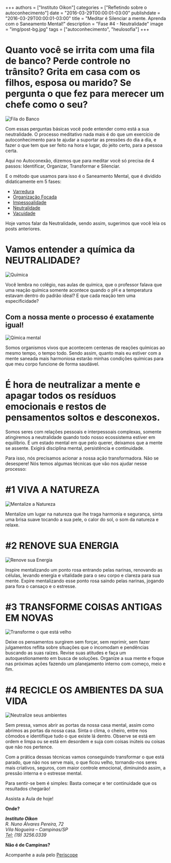 +++
authors = ["Instituto Oikon"]
categories = ["Refletindo sobre o autoconhecimento"]
date = "2016-03-29T00:00:01-03:00"
publishdate = "2016-03-29T00:00:01-03:00"
title = "Meditar é Silenciar a mente. Aprenda com o Saneamento Mental!"
description = "Fase #4 - Neutralidade"
image = "img/post-bg.jpg"
tags = ["autoconhecimento", "heulosofia"]
+++


# Quanto você se irrita com uma fila de banco? Perde controle no trânsito? Grita em casa com os filhos, esposa ou marido? Se pergunta o que fez para merecer um chefe como o seu?

![Fila do Banco](https://s3-sa-east-1.amazonaws.com/blog.autoconexao.org.br/img/2016/03/neutralidade-fila-do-banco.jpg)

Com essas perguntas básicas você pode entender como está a sua neutralidade. O processo meditativo nada mais é do que um exercício de autoconhecimento para te ajudar a suportar as pressões do dia a dia, e fazer o que tem que ser feito na hora e lugar, do jeito certo, para a pessoa certa.

Aqui no Autoconexão, dizemos que para meditar você só precisa de 4 passos: Identificar, Organizar, Transformar e Silenciar.

E o método que usamos para isso é o Saneamento Mental, que é dividido didaticamente em 5 fases:

- [Varredura](http://blog.autoconexao.org.br/post/2016/03/meditar-o-saneamento-mental-varredura/)
- [Organização Focada](http://blog.autoconexao.org.br/post/2016/03/meditar-o-saneamento-metal-organizacao-focada/)
- [Impessoalidade](http://blog.autoconexao.org.br/post/2016/03/meditar-o-saneamento-metal-impessoalidade/)
- [Neutralidade](http://blog.autoconexao.org.br/post/2016/03/meditar-o-saneamento-mental-neutralidade/)
- [Vacuidade](http://blog.autoconexao.org.br/post/2016/03/meditar-o-saneamento-mental-vacuidade/)

Hoje vamos falar da Neutralidade, sendo assim, sugerimos que você leia os posts anteriores.


# Vamos entender a química da NEUTRALIDADE?
![Química](https://s3-sa-east-1.amazonaws.com/blog.autoconexao.org.br/img/2016/03/neutralidade-quimica.jpg)

Você lembra no colégio, nas aulas de química, que o professor falava que uma reação química somente acontece quando o pH e a temperatura estavam dentro do padrão ideal? E que cada reação tem uma especificidade?

## Com a nossa mente o processo é exatamente igual!
![Qímica mental](https://s3-sa-east-1.amazonaws.com/blog.autoconexao.org.br/img/2016/03/neutralidade-quimica-mental.jpg)

Somos organismos vivos que acontecem centenas de reações químicas ao mesmo tempo, o tempo todo. Sendo assim, quanto mais eu estiver com a mente saneada mais harmoniosa estarão minhas condições químicas para que meu corpo funcione de forma saudável.


# É hora de neutralizar a mente e apagar todos os resíduos emocionais e restos de pensamentos soltos e desconexos.
 

Somos seres com relações pessoais e interpessoais complexas, somente atingiremos a neutralidade quando todo nosso ecossistema estiver em equilíbrio. É um estado mental em que pelo querer, deixamos que a mente se assente. Exigirá disciplina mental, persistência e continuidade.

 
Para isso, nós precisamos acionar a nossa ação transformadora. Não se desespere! Nós temos algumas técnicas que vão nos ajudar nesse processo:

# #1 VIVA A NATUREZA
![Mentalize a Natureza](https://s3-sa-east-1.amazonaws.com/blog.autoconexao.org.br/img/2016/03/neutralidade-mentalizacao-natureza.jpg)

Mentalize um lugar na natureza que lhe traga harmonia e segurança, sinta uma brisa suave tocando a sua pele, o calor do sol, o som da natureza e relaxe.

# #2 RENOVE SUA ENERGIA
![Renove sua Energia](https://s3-sa-east-1.amazonaws.com/blog.autoconexao.org.br/img/2016/03/neutralidade-renovar-energia.jpg)

Inspire mentalizando um ponto rosa entrando pelas narinas, renovando as células, levando energia e vitalidade para o seu corpo e clareza para sua mente.
Expire mentalizando esse ponto rosa saindo pelas narinas, jogando para fora o cansaço e o estresse.

# #3 TRANSFORME COISAS ANTIGAS EM NOVAS

![Transforme o que está velho](https://s3-sa-east-1.amazonaws.com/blog.autoconexao.org.br/img/2016/03/neutralidade-transformar-o-que-esta-velho-e-parado.jpg)

Deixe os pensamentos surgirem sem forçar, sem reprimir, sem fazer julgamentos reflita sobre situações que o incomodam e pendências buscando as suas raízes. Revise suas atitudes e faça um autoquestionamento em busca de soluções.
Organize a sua mente e foque nas próximas ações fazendo um planejamento interno com começo, meio e fim.


# #4 RECICLE OS AMBIENTES DA SUA VIDA

![Neutralize seus ambientes](https://s3-sa-east-1.amazonaws.com/blog.autoconexao.org.br/img/2016/03/neutralidade-higienizar-seu-posto-de-trabalho.jpg)

Sem pressa, vamos abrir as portas da nossa casa mental, assim como abrimos as portas da nossa casa. Sinta o clima, o cheiro, entre nos cômodos e identifique tudo o que existe lá dentro. Observe se está em ordem e limpa ou se está em desordem e suja com coisas inúteis ou coisas que não nos pertence.


Com a prática dessas técnicas vamos conseguindo transformar o que está parado, que não nos serve mais, o que ficou velho, tornando-nos seres mais criativos, seguros, com maior controle emocional, diminuindo assim, a pressão interna e o estresse mental.


Para sentir-se bem é simples: Basta começar e ter continuidade que os resultados chegarão!

Assista a Aula de hoje!

**Onde?**

<address>
  <strong>Instituto Oikon</strong><br>
  R. Nuno Álvares Pereira, 72<br>
  Vila Nogueira – Campinas/SP<br>
  <abbr title="Phone">Tel:</abbr> (19) 3256.0339
</address>


**Não é de Campinas?**

Acompanhe a aula pelo [Periscope][a41c6f3b]

  [a41c6f3b]: https://www.periscope.tv/ "Periscope"
